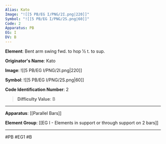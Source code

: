 ```yaml
---
Alias: Kato
Image: "![[5 PB/EG I/PNG/2I.png|220]]"
Symbol: "![[5 PB/EG I/PNG/2S.png|60]]"
Code: 2
Apparatus: PB
EG: I
DV: B
---
```

**Element**: Bent arm swing fwd. to hop 1⁄2 t. to sup.

**Originator's Name**: Kato

**Image**:
![[5 PB/EG I/PNG/2I.png|220]]

**Symbol**:
![[5 PB/EG I/PNG/2S.png|60]]

**Code Identification Number**: 2

>**Difficulty Value**: B

___
**Apparatus**: [[Parallel Bars]]

**Element Group**: [[EG I - Elements in support or through support on 2 bars]]
___
#PB #EG1 #B
